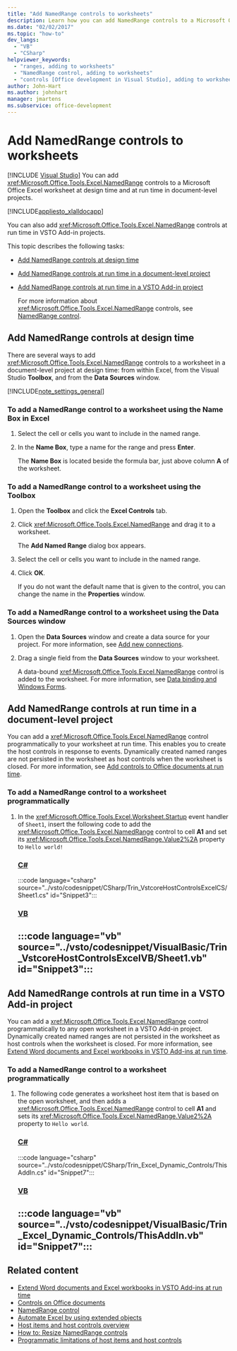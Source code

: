 ```yaml
---
title: "Add NamedRange controls to worksheets"
description: Learn how you can add NamedRange controls to a Microsoft Office Excel worksheet at design time and at run time in document-level projects.
ms.date: "02/02/2017"
ms.topic: "how-to"
dev_langs:
  - "VB"
  - "CSharp"
helpviewer_keywords:
  - "ranges, adding to worksheets"
  - "NamedRange control, adding to worksheets"
  - "controls [Office development in Visual Studio], adding to worksheets"
author: John-Hart
ms.author: johnhart
manager: jmartens
ms.subservice: office-development
---
```

# Add NamedRange controls to worksheets

 [!INCLUDE [Visual Studio](~/includes/applies-to-version/vs-windows-only.md)]
  You can add <xref:Microsoft.Office.Tools.Excel.NamedRange> controls to a Microsoft Office Excel worksheet at design time and at run time in document-level projects.

 [!INCLUDE[appliesto_xlalldocapp](../vsto/includes/appliesto-xlalldocapp-md.md)]

 You can also add <xref:Microsoft.Office.Tools.Excel.NamedRange> controls at run time in VSTO Add-in projects.

 This topic describes the following tasks:

- [Add NamedRange controls at design time](#designtime)

- [Add NamedRange controls at run time in a document-level project](#runtimedoclevel)

- [Add NamedRange controls at run time in a VSTO Add-in project](#runtimeaddin)

  For more information about <xref:Microsoft.Office.Tools.Excel.NamedRange> controls, see [NamedRange control](../vsto/namedrange-control.md).

## <a name="designtime"></a> Add NamedRange controls at design time
 There are several ways to add <xref:Microsoft.Office.Tools.Excel.NamedRange> controls to a worksheet in a document-level project at design time: from within Excel, from the Visual Studio **Toolbox**, and from the **Data Sources** window.

 [!INCLUDE[note_settings_general](../sharepoint/includes/note-settings-general-md.md)]

### To add a NamedRange control to a worksheet using the Name Box in Excel

1. Select the cell or cells you want to include in the named range.

2. In the **Name Box**, type a name for the range and press **Enter**.

     The **Name Box** is located beside the formula bar, just above column **A** of the worksheet.

### To add a NamedRange control to a worksheet using the Toolbox

1. Open the **Toolbox** and click the **Excel Controls** tab.

2. Click <xref:Microsoft.Office.Tools.Excel.NamedRange> and drag it to a worksheet.

     The **Add Named Range** dialog box appears.

3. Select the cell or cells you want to include in the named range.

4. Click **OK**.

     If you do not want the default name that is given to the control, you can change the name in the **Properties** window.

### To add a NamedRange control to a worksheet using the Data Sources window

1. Open the **Data Sources** window and create a data source for your project. For more information, see [Add new connections](../data-tools/add-new-connections.md).

2. Drag a single field from the **Data Sources** window to your worksheet.

     A data-bound <xref:Microsoft.Office.Tools.Excel.NamedRange> control is added to the worksheet. For more information, see [Data binding and Windows Forms](/dotnet/framework/winforms/data-binding-and-windows-forms).

## <a name="runtimedoclevel"></a> Add NamedRange controls at run time in a document-level project
 You can add a <xref:Microsoft.Office.Tools.Excel.NamedRange> control programmatically to your worksheet at run time. This enables you to create the host controls in response to events. Dynamically created named ranges are not persisted in the worksheet as host controls when the worksheet is closed. For more information, see [Add controls to Office documents at run time](../vsto/adding-controls-to-office-documents-at-run-time.md).

### To add a NamedRange control to a worksheet programmatically

1. In the <xref:Microsoft.Office.Tools.Excel.Worksheet.Startup> event handler of `Sheet1`, insert the following code to add the <xref:Microsoft.Office.Tools.Excel.NamedRange> control to cell **A1** and set its <xref:Microsoft.Office.Tools.Excel.NamedRange.Value2%2A> property to `Hello world!`

     ### [C#](#tab/csharp)
     :::code language="csharp" source="../vsto/codesnippet/CSharp/Trin_VstcoreHostControlsExcelCS/Sheet1.cs" id="Snippet3":::

     ### [VB](#tab/vb)
     :::code language="vb" source="../vsto/codesnippet/VisualBasic/Trin_VstcoreHostControlsExcelVB/Sheet1.vb" id="Snippet3":::
     ---

## <a name="runtimeaddin"></a> Add NamedRange controls at run time in a VSTO Add-in project
 You can add a <xref:Microsoft.Office.Tools.Excel.NamedRange> control programmatically to any open worksheet in a VSTO Add-in project. Dynamically created named ranges are not persisted in the worksheet as host controls when the worksheet is closed. For more information, see [Extend Word documents and Excel workbooks in VSTO Add-ins at run time](../vsto/extending-word-documents-and-excel-workbooks-in-vsto-add-ins-at-run-time.md).

### To add a NamedRange control to a worksheet programmatically

1. The following code generates a worksheet host item that is based on the open worksheet, and then adds a <xref:Microsoft.Office.Tools.Excel.NamedRange> control to cell **A1** and sets its <xref:Microsoft.Office.Tools.Excel.NamedRange.Value2%2A> property to `Hello world`.

     ### [C#](#tab/csharp)
     :::code language="csharp" source="../vsto/codesnippet/CSharp/Trin_Excel_Dynamic_Controls/ThisAddIn.cs" id="Snippet7":::

     ### [VB](#tab/vb)
     :::code language="vb" source="../vsto/codesnippet/VisualBasic/Trin_Excel_Dynamic_Controls/ThisAddIn.vb" id="Snippet7":::
     ---

## Related content
- [Extend Word documents and Excel workbooks in VSTO Add-ins at run time](../vsto/extending-word-documents-and-excel-workbooks-in-vsto-add-ins-at-run-time.md)
- [Controls on Office documents](../vsto/controls-on-office-documents.md)
- [NamedRange control](../vsto/namedrange-control.md)
- [Automate Excel by using extended objects](../vsto/automating-excel-by-using-extended-objects.md)
- [Host items and host controls overview](../vsto/host-items-and-host-controls-overview.md)
- [How to: Resize NamedRange controls](../vsto/how-to-resize-namedrange-controls.md)
- [Programmatic limitations of host items and host controls](../vsto/programmatic-limitations-of-host-items-and-host-controls.md)
